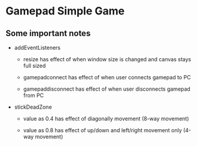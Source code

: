# Gamepad Simple Game

## Some important notes

- addEventListeners

    - resize has effect of when window size is changed and canvas stays full sized

    - gamepadconnect has effect of when user connects gamepad to PC

    - gamepaddisconnect has effect of when user disconnects gamepad from PC

- stickDeadZone

    - value as 0.4 has effect of diagonally movement (8-way movement)

    - value as 0.8 has effect of up/down and left/right movement only (4-way movement)
